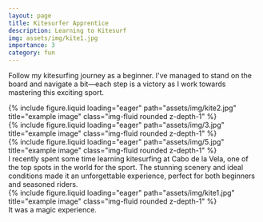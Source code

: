 ```yaml
---
layout: page
title: Kitesurfer Apprentice
description: Learning to Kitesurf
img: assets/img/kite1.jpg
importance: 3
category: fun
---
```


Follow my kitesurfing journey as a beginner. I've managed to stand on the board and navigate a bit—each step is a victory as I work towards mastering this exciting sport.

<div class="row">
    <div class="col-sm mt-3 mt-md-0">
        {% include figure.liquid loading="eager" path="assets/img/kite2.jpg" title="example image" class="img-fluid rounded z-depth-1" %}
    </div>
    <div class="col-sm mt-3 mt-md-0">
        {% include figure.liquid loading="eager" path="assets/img/3.jpg" title="example image" class="img-fluid rounded z-depth-1" %}
    </div>
    <div class="col-sm mt-3 mt-md-0">
        {% include figure.liquid loading="eager" path="assets/img/5.jpg" title="example image" class="img-fluid rounded z-depth-1" %}
    </div>
</div>
<div class="caption">
    I recently spent some time learning kitesurfing at Cabo de la Vela, one of the top spots in the world for the sport. The stunning scenery and ideal conditions made it an unforgettable experience, perfect for both beginners and seasoned riders.
</div>
<div class="row">
    <div class="col-sm mt-3 mt-md-0">
        {% include figure.liquid loading="eager" path="assets/img/kite1.jpg" title="example image" class="img-fluid rounded z-depth-1" %}
    </div>
</div>
<div class="caption">
    It was a magic experience.
</div>
